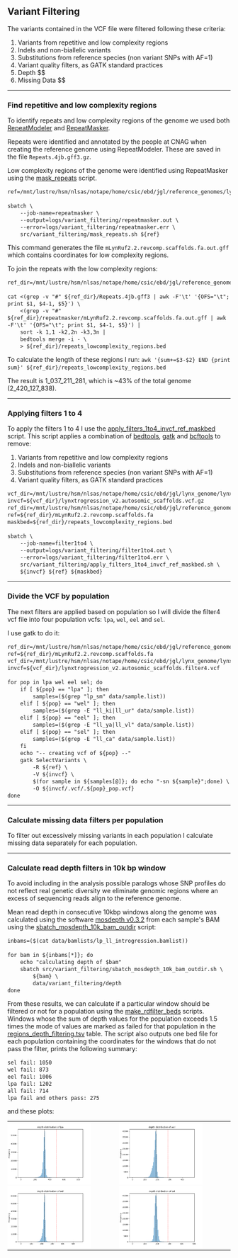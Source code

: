 ## Variant Filtering

The variants contained in the VCF file were filtered following these criteria:

  1. Variants from repetitive and low complexity regions
  2. Indels and non-biallelic variants
  3. Substitutions from reference species (non variant SNPs with AF=1)
  4. Variant quality filters, as GATK standard practices
  5. Depth $$
  6. Missing Data $$

----

### Find repetitive and low complexity regions

To identify repeats and low complexity regions of the genome we used both [RepeatModeler](https://www.repeatmasker.org/RepeatModeler/) and [RepeatMasker](https://www.repeatmasker.org/RepeatMasker/).

Repeats were identified and annotated by the people at CNAG when creating the reference genome using RepeatModeler. These are saved in the file `Repeats.4jb.gff3.gz`.

Low complexity regions of the genome were identified using RepeatMasker using the [mask_repeats](src/variant_filtering/mask_repeats.sh) script.
```
ref=/mnt/lustre/hsm/nlsas/notape/home/csic/ebd/jgl/reference_genomes/lynx_rufus_mLynRuf2.2/mLynRuf2.2.revcomp.scaffolds.fa

sbatch \
    --job-name=repeatmasker \
    --output=logs/variant_filtering/repeatmasker.out \
    --error=logs/variant_filtering/repeatmasker.err \
    src/variant_filtering/mask_repeats.sh ${ref}
```

This command generates the file `mLynRuf2.2.revcomp.scaffolds.fa.out.gff` which contains coordinates for low complexity regions.

To join the repeats with the low complexity regions:
```
ref_dir=/mnt/lustre/hsm/nlsas/notape/home/csic/ebd/jgl/reference_genomes/lynx_rufus_mLynRuf2.2

cat <(grep -v "#" ${ref_dir}/Repeats.4jb.gff3 | awk -F'\t' '{OFS="\t"; print $1, $4-1, $5}') \
    <(grep -v "#" ${ref_dir}/repeatmasker/mLynRuf2.2.revcomp.scaffolds.fa.out.gff | awk -F'\t' '{OFS="\t"; print $1, $4-1, $5}') |
    sort -k 1,1 -k2,2n -k3,3n |
    bedtools merge -i - \
    > ${ref_dir}/repeats_lowcomplexity_regions.bed
```

To calculate the length of these regions I run:
`awk '{sum+=$3-$2} END {print sum}' ${ref_dir}/repeats_lowcomplexity_regions.bed`

The result is 1_037_211_281, which is ~43% of the total genome (2_420_127_838).

----

### Applying filters 1 to 4

To apply the filters 1 to 4 I use the [apply_filters_1to4_invcf_ref_maskbed](src/variant_filtering/apply_filters_1to4_invcf_ref_maskbed.sh) script. This script applies a combination of [bedtools](https://bedtools.readthedocs.io/en/latest/), [gatk](https://gatk.broadinstitute.org/hc/en-us) and [bcftools](https://samtools.github.io/bcftools/bcftools.html) to remove:

  1. Variants from repetitive and low complexity regions
  2. Indels and non-biallelic variants
  3. Substitutions from reference species (non variant SNPs with AF=1)
  4. Variant quality filters, as GATK standard practices

```
vcf_dir=/mnt/lustre/hsm/nlsas/notape/home/csic/ebd/jgl/lynx_genome/lynx_data/mLynRuf2.2_ref_vcfs
invcf=${vcf_dir}/lynxtrogression_v2.autosomic_scaffolds.vcf.gz
ref_dir=/mnt/lustre/hsm/nlsas/notape/home/csic/ebd/jgl/reference_genomes/lynx_rufus_mLynRuf2.2
ref=${ref_dir}/mLynRuf2.2.revcomp.scaffolds.fa
maskbed=${ref_dir}/repeats_lowcomplexity_regions.bed

sbatch \
    --job-name=filter1to4 \
    --output=logs/variant_filtering/filter1to4.out \
    --error=logs/variant_filtering/filter1to4.err \
    src/variant_filtering/apply_filters_1to4_invcf_ref_maskbed.sh \
    ${invcf} ${ref} ${maskbed}
```
----

### Divide the VCF by population

The next filters are applied based on population so I will divide the filter4 vcf file into four population vcfs: `lpa`, `wel`, `eel` and `sel`.

I use gatk to do it:

```
ref_dir=/mnt/lustre/hsm/nlsas/notape/home/csic/ebd/jgl/reference_genomes/lynx_rufus_mLynRuf2.2
ref=${ref_dir}/mLynRuf2.2.revcomp.scaffolds.fa
vcf_dir=/mnt/lustre/hsm/nlsas/notape/home/csic/ebd/jgl/lynx_genome/lynx_data/mLynRuf2.2_ref_vcfs
invcf=${vcf_dir}/lynxtrogression_v2.autosomic_scaffolds.filter4.vcf

for pop in lpa wel eel sel; do
    if [ ${pop} == "lpa" ]; then
        samples=($(grep "lp_sm" data/sample.list))
    elif [ ${pop} == "wel" ]; then
        samples=($(grep -E "ll_ki|ll_ur" data/sample.list))
    elif [ ${pop} == "eel" ]; then
        samples=($(grep -E "ll_ya|ll_vl" data/sample.list))
    elif [ ${pop} == "sel" ]; then
        samples=($(grep -E "ll_ca" data/sample.list))
    fi
    echo "-- creating vcf of ${pop} --"
    gatk SelectVariants \
        -R ${ref} \
        -V ${invcf} \
        $(for sample in ${samples[@]}; do echo "-sn ${sample}";done) \
        -O ${invcf/.vcf/.${pop}_pop.vcf}
done
```

----

### Calculate missing data filters per population

To filter out excessively missing variants in each population I calculate missing data separately for each population.

----

### Calculate read depth filters in 10k bp window

To avoid including in the analysis possible paralogs whose SNP profiles do not reflect real genetic diversity we eliminate genomic regions where an excess of sequencing reads align to the reference genome.

Mean read depth in consecutive 10kbp windows along the genome was calculated using the software [mosdepth v0.3.2](https://github.com/brentp/mosdepth) from each sample's BAM using the [sbatch_mosdepth_10k_bam_outdir](src/variant_filtering/sbatch_mosdepth_10k_bam_outdir.sh) script:
```
inbams=($(cat data/bamlists/lp_ll_introgression.bamlist))

for bam in ${inbams[*]}; do
    echo "calculating depth of $bam"
    sbatch src/variant_filtering/sbatch_mosdepth_10k_bam_outdir.sh \
        ${bam} \
        data/variant_filtering/depth
done
```

From these results, we can calculate if a particular window should be filtered or not for a population using the [make_rdfilter_beds](src/variant_filtering/make_rdfilter_beds.py) scripts. Windows whose the sum of depth values for the population exceeds 1.5 times the mode of values are marked as failed for that population in the [regions_depth_filtering.tsv](data/variant_filtering/depth/regions_depth_filtering.tsv) table. The script also outputs one bed file for each population containing the coordinates for the windows that do not pass the filter, prints the following summary:
```
sel fail: 1050
wel fail: 873
eel fail: 1006
lpa fail: 1202
all fail: 714
lpa fail and others pass: 275
```
and these plots:

<head>
    <style>
        td, img {
            padding: 0;
            margin: 0;
        }
    </style>
</head>
<body>
    <table style="border-collapse: collapse; border-spacing: 0;">
        <tr>
            <td><img src="data/variant_filtering/depth/lpa_depth_distribution.png" alt="lpa_depth_distribution" style="width: 75%;" /></td>
            <td><img src="data/variant_filtering/depth/wel_depth_distribution.png" alt="wel_depth_distribution" style="width: 75%;" /></td>
        </tr>
        <tr>
            <td><img src="data/variant_filtering/depth/eel_depth_distribution.png" alt="eel_depth_distribution" style="width: 75%;" /></td>
            <td><img src="data/variant_filtering/depth/sel_depth_distribution.png" alt="sel_depth_distribution" style="width: 75%;" /></td>
        </tr>
    </table>
</body>
